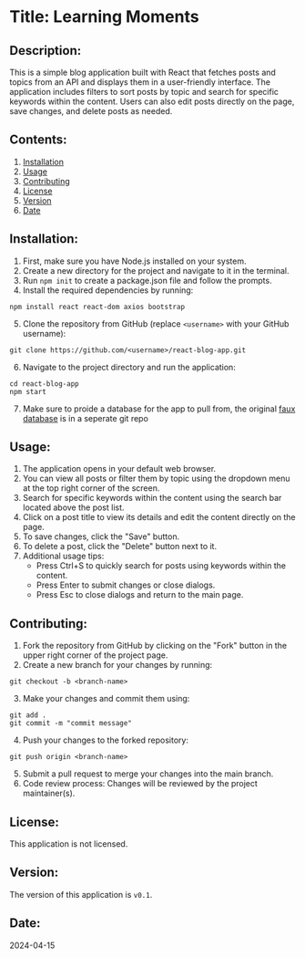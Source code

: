 # Title: Learning Moments 

## Description:
This is a simple blog application built with React that fetches posts and topics from an API and displays them in a user-friendly interface. The application includes filters to sort posts by topic and search for specific keywords within the content. Users can also edit posts directly on the page, save changes, and delete posts as needed.

## Contents:
1. [Installation](#installation)
2. [Usage](#usage)
3. [Contributing](#contributing)
4. [License](#license)
5. [Version](#version)
6. [Date](#date)

## Installation:
1. First, make sure you have Node.js installed on your system.
2. Create a new directory for the project and navigate to it in the terminal.
3. Run `npm init` to create a package.json file and follow the prompts.
4. Install the required dependencies by running:
```
npm install react react-dom axios bootstrap
```
5. Clone the repository from GitHub (replace `<username>` with your GitHub username):
```
git clone https://github.com/<username>/react-blog-app.git
```
6. Navigate to the project directory and run the application:
```
cd react-blog-app
npm start
```
7. Make sure to proide a database for the app to pull from, the original [faux database](https://github.com/soyuz43/learning-moments-api) is in a seperate git repo

## Usage:
1. The application opens in your default web browser.
2. You can view all posts or filter them by topic using the dropdown menu at the top right corner of the screen.
3. Search for specific keywords within the content using the search bar located above the post list.
4. Click on a post title to view its details and edit the content directly on the page.
5. To save changes, click the "Save" button.
6. To delete a post, click the "Delete" button next to it.
7. Additional usage tips:
   * Press Ctrl+S to quickly search for posts using keywords within the content.
   * Press Enter to submit changes or close dialogs.
   * Press Esc to close dialogs and return to the main page.

## Contributing:
1. Fork the repository from GitHub by clicking on the "Fork" button in the upper right corner of the project page.
2. Create a new branch for your changes by running:
```
git checkout -b <branch-name>
```
3. Make your changes and commit them using:
```
git add .
git commit -m "commit message"
```
4. Push your changes to the forked repository:
```
git push origin <branch-name>
```
5. Submit a pull request to merge your changes into the main branch.
6. Code review process: Changes will be reviewed by the project maintainer(s).

## License:
This application is not licensed.

## Version:
The version of this application is `v0.1`.
## Date:
2024-04-15
